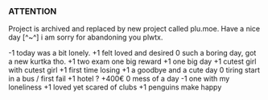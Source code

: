 ### ATTENTION
Project is archived and replaced by new project called plu.moe.
Have a nice day [^~^]
i am sorry for abandoning you plwtx.

-1 today was a bit lonely.
+1 felt loved and desired
0 such a boring day, got a new kurtka tho.
+1 two exam one big reward
+1 one big day
+1 cutest girl with cutest girl
+1 first time losing
+1 a goodbye and a cute day
0 tiring start in a bus / first fail
+1 hotel ? +400€ 
0 mess of a day
-1 one with my loneliness
+1 loved yet scared of clubs
+1 penguins make happy
